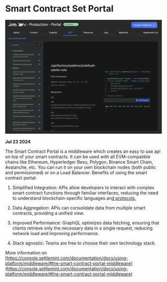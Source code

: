 # Smart Contract Set Portal

![Changelog Image](../../static/img/releases/smart-contract-set-portal.png)

**Jul 23 2024**

The Smart Contract Portal is a middleware which creates an easy to use api on top of your smart contracts. It can be used with all EVM-compatible chains like Ethereum, Hyperledger Besu, Polygon, Binance Smart Chain, Avalanche, etc. You can run it on your own blockchain nodes (both public and permissioned) or on a Load Balancer.
Benefits of using the smart contract portal:

1. Simplified Integration: APIs allow developers to interact with complex smart contract functions through familiar interfaces, reducing the need to understand blockchain-specific languages an[d protocols.](http://protocols.Data)

2. Data Aggregation: APIs can consolidate data from multiple smart contracts, providing a unified view.

3. Improved Performance: GraphQL optimizes data fetching, ensuring that clients retrieve only the necessary data in a single request, reducing network load and improving performance.

4. Stack agnostic: Teams are free to choose their own technology stack.

More information on [https://console.settlemint.com/documentation/docs/using-platform/middleware/#the-smart-contract-portal-middleware](https://console.settlemint.com/documentation/docs/using-platform/middleware/#the-smart-contract-portal-middleware)
